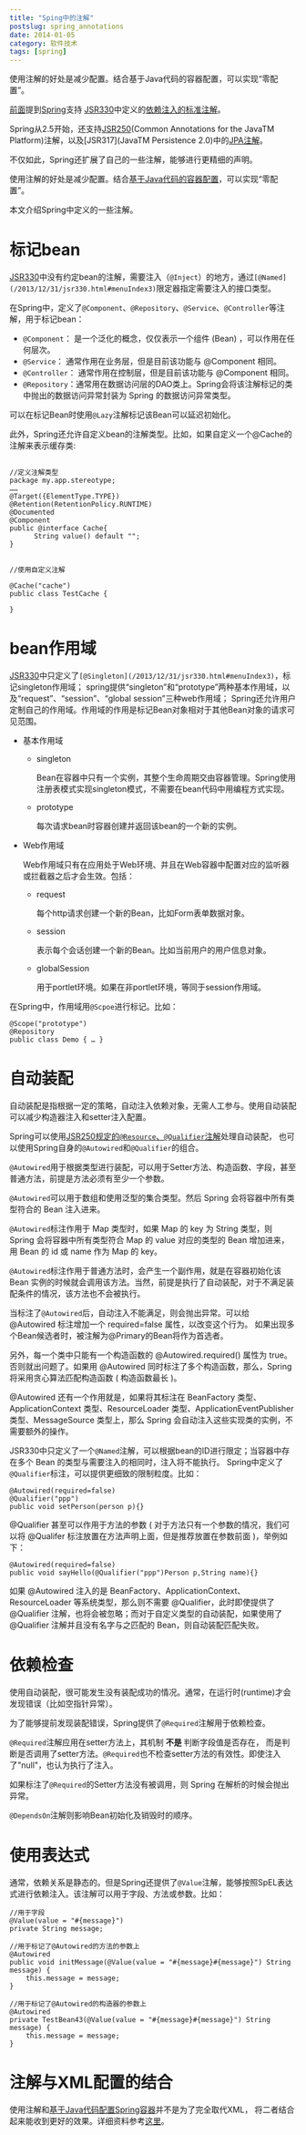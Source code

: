 ```yaml
---
title: "Sping中的注解"
postslug: spring_annotations
date: 2014-01-05
category: 软件技术
tags: [spring]
---
```


使用注解的好处是减少配置。结合基于Java代码的容器配置，可以实现“零配置”。

<!-- more -->

[前面](/2013/12/31/jsr330.html)提到[Spring](http://spring.io/)支持
[JSR330](https://jcp.org/en/jsr/detail?id=330)中定义的[依赖注入的标准注解](/2013/12/31/jsr330.html#menuIndex3)。

Spring从2.5开始，还支持[JSR250](https://jcp.org/en/jsr/detail?id=250)(Common Annotations for the JavaTM Platform)注解，以及[JSR317](JavaTM Persistence 2.0)中的[JPA注解](/2012/12/30/JPA.html)。

不仅如此，Spring还扩展了自己的一些注解，能够进行更精细的声明。

使用注解的好处是减少配置。结合[基于Java代码的容器配置](/2014/01/01/spring_Java_based_container_configuration.html)，可以实现“零配置”。

本文介绍Spring中定义的一些注解。

# 标记bean

[JSR330](https://jcp.org/en/jsr/detail?id=330)中没有约定bean的注解，需要注入（`@Inject`）的地方，通过`[@Named](/2013/12/31/jsr330.html#menuIndex3)`限定器指定需要注入的接口类型。

在Spring中，定义了`@Component`、`@Repository`、`@Service`、`@Controller`等注解，用于标记bean：

- `@Component`： 是一个泛化的概念，仅仅表示一个组件 (Bean) ，可以作用在任何层次。
- `@Service`： 通常作用在业务层，但是目前该功能与 @Component 相同。
- `@Controller`： 通常作用在控制层，但是目前该功能与 @Component 相同。
- `@Repository`：通常用在数据访问层的DAO类上。Spring会将该注解标记的类中抛出的数据访问异常封装为 Spring 的数据访问异常类型。

可以在标记Bean时使用`@Lazy`注解标记该Bean可以延迟初始化。

此外，Spring还允许自定义bean的注解类型。比如，如果自定义一个@Cache的注解来表示缓存类:

```

//定义注解类型
package my.app.stereotype;
……
@Target({ElementType.TYPE})
@Retention(RetentionPolicy.RUNTIME)
@Documented
@Component
public @interface Cache{
      String value() default "";
}


//使用自定义注解

@Cache("cache")
public class TestCache {

}

```

# bean作用域

[JSR330](https://jcp.org/en/jsr/detail?id=330)中只定义了`[@Singleton](/2013/12/31/jsr330.html#menuIndex3)`，标记singleton作用域；
spring提供“singleton”和“prototype”两种基本作用域，以及“request”、“session”、“global session”三种web作用域；
Spring还允许用户定制自己的作用域。作用域的作用是标记Bean对象相对于其他Bean对象的请求可见范围。

+ 基本作用域

  - singleton

    Bean在容器中只有一个实例，其整个生命周期交由容器管理。Spring使用注册表模式实现singleton模式，不需要在bean代码中用编程方式实现。

  - prototype

    每次请求bean时容器创建并返回该bean的一个新的实例。

+ Web作用域

  Web作用域只有在应用处于Web环境、并且在Web容器中配置对应的监听器或拦截器之后才会生效。包括：


  - request

    每个http请求创建一个新的Bean，比如Form表单数据对象。

  - session

    表示每个会话创建一个新的Bean。比如当前用户的用户信息对象。

  - globalSession

    用于portlet环境。如果在非portlet环境，等同于session作用域。

在Spring中，作用域用`@Scpoe`进行标记。比如：

```
@Scope("prototype")
@Repository
public class Demo { … }
```

# 自动装配

自动装配是指根据一定的策略，自动注入依赖对象，无需人工参与。使用自动装配可以减少构造器注入和setter注入配置。

Spring可以使用[JSR250规定的`@Resource`、`@Qualifier`注解]()处理自动装配，
也可以使用Spring自身的`@Autowired`和`@Qualifier`的组合。

`@Autowired`用于根据类型进行装配，可以用于Setter方法、构造函数、字段，甚至普通方法，前提是方法必须有至少一个参数。

`@Autowired`可以用于数组和使用泛型的集合类型。然后 Spring 会将容器中所有类型符合的 Bean 注入进来。

`@Autowired`标注作用于 Map 类型时，如果 Map 的 key 为 String 类型，则 Spring 会将容器中所有类型符合 Map 的 value 对应的类型的 Bean 增加进来，用 Bean 的 id 或 name 作为 Map 的 key。

`@Autowired`标注作用于普通方法时，会产生一个副作用，就是在容器初始化该 Bean 实例的时候就会调用该方法。当然，前提是执行了自动装配，对于不满足装配条件的情况，该方法也不会被执行。


当标注了`@Autowired`后，自动注入不能满足，则会抛出异常。可以给 @Autowired 标注增加一个 required=false 属性，以改变这个行为。
如果出现多个Bean候选者时，被注解为@Primary的Bean将作为首选者。

另外，每一个类中只能有一个构造函数的 @Autowired.required() 属性为 true。否则就出问题了。如果用 @Autowired 同时标注了多个构造函数，那么，Spring 将采用贪心算法匹配构造函数 ( 构造函数最长 )。

@Autowired 还有一个作用就是，如果将其标注在 BeanFactory 类型、ApplicationContext 类型、ResourceLoader 类型、ApplicationEventPublisher 类型、MessageSource 类型上，那么 Spring 会自动注入这些实现类的实例，不需要额外的操作。

JSR330中只定义了一个`@Named`注解，可以根据bean的ID进行限定；当容器中存在多个 Bean 的类型与需要注入的相同时，注入将不能执行。
Spring中定义了`@Qualifier`标注，可以提供更细致的限制粒度。比如：

```
@Autowired(required=false)
@Qualifier("ppp")
public void setPerson(person p){}
```

@Qualifier 甚至可以作用于方法的参数 ( 对于方法只有一个参数的情况，我们可以将 @Qualifer 标注放置在方法声明上面，但是推荐放置在参数前面 )，举例如下：

```
@Autowired(required=false)
public void sayHello(@Qualifier("ppp")Person p,String name){}
```

如果 @Autowired 注入的是 BeanFactory、ApplicationContext、ResourceLoader 等系统类型，那么则不需要 @Qualifier，此时即使提供了 @Qualifier 注解，也将会被忽略；而对于自定义类型的自动装配，如果使用了 @Qualifier 注解并且没有名字与之匹配的 Bean，则自动装配匹配失败。



# 依赖检查

使用自动装配，很可能发生没有装配成功的情况。通常，在运行时(runtime)才会发现错误（比如空指针异常）。

为了能够提前发现装配错误，Spring提供了`@Required`注解用于依赖检查。

`@Required`注解应用在setter方法上，其机制 **不是** 判断字段值是否存在，
而是判断是否调用了setter方法。`@Required`也不检查setter方法的有效性。即使注入了"null"，也认为执行了注入。

如果标注了`@Required`的Setter方法没有被调用，则 Spring 在解析的时候会抛出异常。


`@DependsOn`注解则影响Bean初始化及销毁时的顺序。

# 使用表达式

通常，依赖关系是静态的。但是Spring还提供了`@Value`注解，能够按照SpEL表达式进行依赖注入。该注解可以用于字段、方法或参数。比如：

```
//用于字段
@Value(value = "#{message}")
private String message;

//用于标记了@Autowired的方法的参数上
@Autowired
public void initMessage(@Value(value = "#{message}#{message}") String message) {
    this.message = message;
}

//用于标记了@Autowired的构造器的参数上
@Autowired
private TestBean43(@Value(value = "#{message}#{message}") String message) {
    this.message = message;
}

```

# 注解与XML配置的结合

使用注解和[基于Java代码配置Spring容器](/2014/01/01/spring_Java_based_container_configuration.html)并不是为了完全取代XML，
将二者结合起来能收到更好的效果。详细资料参考[这里](http://www.ibm.com/developerworks/cn/opensource/os-cn-spring-iocannt/#major6)。
